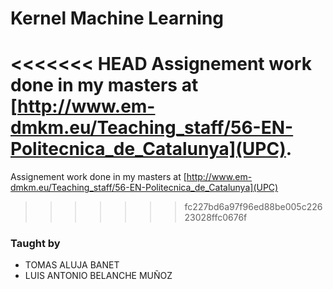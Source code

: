 # Kernel Machine Learning
<<<<<<< HEAD
Assignement work done in my masters at [http://www.em-dmkm.eu/Teaching_staff/56-EN-Politecnica_de_Catalunya](UPC).
=======
Assignement work done in my masters at [http://www.em-dmkm.eu/Teaching_staff/56-EN-Politecnica_de_Catalunya](UPC)
>>>>>>> fc227bd6a97f96ed88be005c22623028ffc0676f


### Taught by

- TOMAS ALUJA BANET 
- LUIS ANTONIO BELANCHE MUÑOZ 